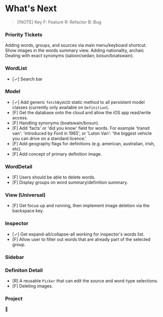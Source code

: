 # What's Next


> [!NOTE] Key
> F: Feature
> R: Refactor
> B: Bug

### Priority Tickets
Adding words, groups, and sources via main menu/keyboard shortcut.
Show images in the words summary view.
Adding nationality, archaic
Dealing with exact synonyms (saloon/sedan; bosun/boatswain).


### WordList
- [✓] Search bar

### Model
- [✓] Add generic `fetchByUUID` static method to all persistent model classes (currently only available on `Definition`).
- [F] Get the database onto the cloud and allow the iOS app read/write access.
- [F] Handling synonyms (boatswain/bosun).
- [F] Add 'facts' or 'did you know' field for words. For example 'transit van': 'introduced by Ford in 1965', or 'Luton Van': 'the biggest vehicle you can drive on a standard licence.'
- [F] Add geography flags for definitions (e.g. american, australian, irish, etc).
- [F] Add concept of primary definition image.

### WordDetail
- [F] Users should be able to delete words.
- [F] Display groups on word summary/definition summary.

### View (Universal)
- [F] Get focus up and running, then implement image deletion via the backspace key.

### Inspector
- [✓] Get expand-all/collapse-all working for inspector's words list.
- [F] Allow user to filter out words that are already part of the selected group.

### Sidebar


### Definiton Detail
- [R] A reusable `Picker` that can edit the source and word-type selections.
- [F] Deleting images.

### Project
🏴󠁧󠁢󠁳󠁣󠁴󠁿
